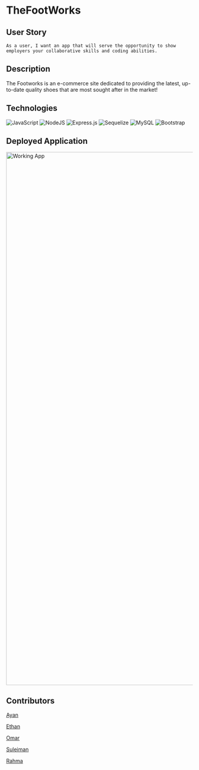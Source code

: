 # TheFootWorks

## User Story

`As a user, I want an app that will serve the opportunity to show employers your collaborative skills and coding abilities.`

## Description

The Footworks is an e-commerce site dedicated to providing the latest, up-to-date quality shoes that are most sought after in the market!

## Technologies

![JavaScript](https://img.shields.io/badge/javascript-%23323330.svg?style=for-the-badge&logo=javascript&logoColor=%23F7DF1E)
![NodeJS](https://img.shields.io/badge/node.js-6DA55F?style=for-the-badge&logo=node.js&logoColor=white)
![Express.js](https://img.shields.io/badge/express.js-%23404d59.svg?style=for-the-badge&logo=express&logoColor=%2361DAFB)
![Sequelize](https://img.shields.io/badge/Sequelize-52B0E7?style=for-the-badge&logo=Sequelize&logoColor=white)
![MySQL](https://img.shields.io/badge/mysql-%2300f.svg?style=for-the-badge&logo=mysql&logoColor=white)
![Bootstrap](https://img.shields.io/badge/bootstrap-%23563D7C.svg?style=for-the-badge&logo=bootstrap&logoColor=white)

## Deployed Application
<img width="1440" alt="Working App" src="https://user-images.githubusercontent.com/108099259/196418882-263806f7-31f5-4b7d-bd80-f3697a1f6d3a.png">

## Contributors
[Ayan](https://github.com/ayaneey)

[Ethan](https://github.com/EthanDMello)

[Omar](https://github.com/omar20222222)

[Suleiman](https://github.com/SuleRas)

[Rahma](https://github.com/RahmaBilal)
